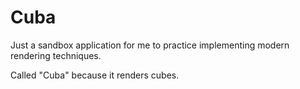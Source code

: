 # Cuba
Just a sandbox application for me to practice implementing modern rendering techniques.

Called "Cuba" because it renders cubes.